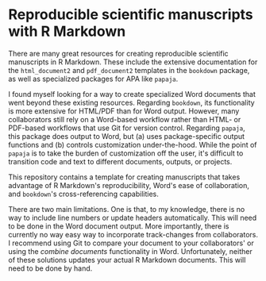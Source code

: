 # Reproducible scientific manuscripts with R Markdown

There are many great resources for creating reproducible scientific manuscripts in R Markdown. 
These include the extensive documentation for the `html_document2` and `pdf_document2` templates in the `bookdown` package, as well as specialized packages for APA like `papaja`. 

I found myself looking for a way to create specialized Word documents that went beyond these existing resources.
Regarding `bookdown`, its functionality is more extensive for HTML/PDF than for Word output.
However, many collaborators still rely on a Word-based workflow rather than HTML- or PDF-based workflows that use Git for version control.
Regarding `papaja`, this package does output to Word, but (a) uses package-specific output functions and (b) controls customization under-the-hood.
While the point of `papaja` is to take the burden of customization off the user, it's difficult to transition code and text to different documents, outputs, or projects.

This repository contains a template for creating manuscripts that takes advantage of R Markdown's reproducibility, Word's ease of collaboration, and `bookdown`'s cross-referencing capabilities.

There are two main limitations. One is that, to my knowledge, there is no way to include line numbers or update headers automatically.
This will need to be done in the Word document output.
More importantly, there is currently no way easy way to incorporate track-changes from collaborators.
I recommend using Git to compare your document to your collaborators' or using the *combine documents* functionality in Word.
Unfortunately, neither of these solutions updates your actual R Markdown documents.
This will need to be done by hand.
